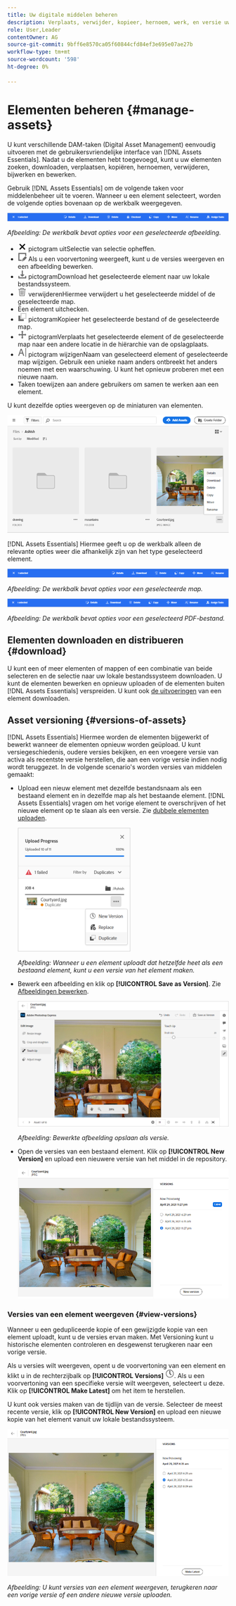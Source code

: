 ```yaml
---
title: Uw digitale middelen beheren
description: Verplaats, verwijder, kopieer, hernoem, werk, en versie uw activa in  [!DNL Assets Essentials] bij.
role: User,Leader
contentOwner: AG
source-git-commit: 9bff6e8570ca05f60844cfd84ef3e695e07ae27b
workflow-type: tm+mt
source-wordcount: '598'
ht-degree: 0%

---
```



# Elementen beheren {#manage-assets}

U kunt verschillende DAM-taken (Digital Asset Management) eenvoudig uitvoeren met de gebruikersvriendelijke interface van [!DNL Assets Essentials]. Nadat u de elementen hebt toegevoegd, kunt u uw elementen zoeken, downloaden, verplaatsen, kopiëren, hernoemen, verwijderen, bijwerken en bewerken.

Gebruik [!DNL Assets Essentials] om de volgende taken voor middelenbeheer uit te voeren. Wanneer u een element selecteert, worden de volgende opties bovenaan op de werkbalk weergegeven.

![Werkbalkopties wanneer u een element selecteert](assets/toolbar-image-selected.png)

*Afbeelding: De werkbalk bevat opties voor een geselecteerde afbeelding.*

* ![Schakel ](assets/do-not-localize/close-icon.png) pictogram uitSelectie van selectie opheffen.
* ![detailspictogramKlik om een voorvertoning van een element weer te geven en de gedetailleerde metagegevens weer te geven. ](assets/do-not-localize/edit-in-icon.png) Als u een voorvertoning weergeeft, kunt u de versies weergeven en een afbeelding bewerken.
* ![download ](assets/do-not-localize/download-icon.png) pictogramDownload het geselecteerde element naar uw lokale bestandssysteem.
* ![pictogram ](assets/do-not-localize/delete-icon.png) verwijderenHiermee verwijdert u het geselecteerde middel of de geselecteerde map.
* Een element uitchecken. <!-- ![checkout icon](assets/do-not-localize/checkout-icon.png) -->
* ![Kopieer ](assets/do-not-localize/copy-icon.png) pictogramKopieer het geselecteerde bestand of de geselecteerde map.
* ![Verplaats ](assets/do-not-localize/move-icon.png) pictogramVerplaats het geselecteerde element of de geselecteerde map naar een andere locatie in de hiërarchie van de opslagplaats.
* ![naam ](assets/do-not-localize/rename-icon.png) pictogram wijzigenNaam van geselecteerd element of geselecteerde map wijzigen. Gebruik een unieke naam anders ontbreekt het anders noemen met een waarschuwing. U kunt het opnieuw proberen met een nieuwe naam.
* Taken toewijzen aan andere gebruikers om samen te werken aan een element. <!-- ![assign task icon](assets/do-not-localize/assign-task-icon.png) -->

U kunt dezelfde opties weergeven op de miniaturen van elementen.

![Opties op elementminiatuur voor het beheren van elementen](assets/options-on-thumbnail.png)

[!DNL Assets Essentials] Hiermee geeft u op de werkbalk alleen de relevante opties weer die afhankelijk zijn van het type geselecteerd element.

![Werkbalkopties wanneer u een element selecteert](assets/toolbar-folder-selected.png)

*Afbeelding: De werkbalk bevat opties voor een geselecteerde map.*

![Werkbalkopties wanneer u een element selecteert](assets/toolbar-pdf-selected.png)

*Afbeelding: De werkbalk bevat opties voor een geselecteerd PDF-bestand.*

## Elementen downloaden en distribueren {#download}

U kunt een of meer elementen of mappen of een combinatie van beide selecteren en de selectie naar uw lokale bestandssysteem downloaden. U kunt de elementen bewerken en opnieuw uploaden of de elementen buiten [!DNL Assets Essentials] verspreiden. U kunt ook [de uitvoeringen](/help/add-delete.md#renditions) van een element downloaden.

## Asset versioning {#versions-of-assets}

<!-- 
TBD: query for engineering: How many versions are maintained. What happens when we reach that limit? Are old versions automatically removed? -->

[!DNL Assets Essentials] Hiermee worden de elementen bijgewerkt of bewerkt wanneer de elementen opnieuw worden geüpload. U kunt versiegeschiedenis, oudere versies bekijken, en een vroegere versie van activa als recentste versie herstellen, die aan een vorige versie indien nodig wordt teruggezet. In de volgende scenario&#39;s worden versies van middelen gemaakt:

* Upload een nieuw element met dezelfde bestandsnaam als een bestaand element en in dezelfde map als het bestaande element. [!DNL Assets Essentials] vragen om het vorige element te overschrijven of het nieuwe element op te slaan als een versie. Zie [dubbele elementen uploaden](/help/add-delete.md#resolve-upload-fails).

   ![Versies maken tijdens uploaden](assets/uploads-manage-duplicates.png)

   *Afbeelding: Wanneer u een element uploadt dat hetzelfde heet als een bestaand element, kunt u een versie van het element maken.*

* Bewerk een afbeelding en klik op **[!UICONTROL Save as Version]**. Zie [Afbeeldingen bewerken](/help/edit-images.md).

   ![Bewerkte afbeelding opslaan als versie](assets/edit-image2.png)

   *Afbeelding: Bewerkte afbeelding opslaan als versie.*

* Open de versies van een bestaand element. Klik op **[!UICONTROL New Version]** en upload een nieuwere versie van het middel in de repository.

   ![Optie voor het uploaden van een nieuwe versie van een element uit de versiegeschiedenis](assets/view-asset-versions2.png)

### Versies van een element weergeven {#view-versions}

Wanneer u een gedupliceerde kopie of een gewijzigde kopie van een element uploadt, kunt u de versies ervan maken. Met Versioning kunt u historische elementen controleren en desgewenst terugkeren naar een vorige versie.

Als u versies wilt weergeven, opent u de voorvertoning van een element en klikt u in de rechterzijbalk op **[!UICONTROL Versions]** ![Versiepictogram](assets/do-not-localize/versions-clock-icon.png). Als u een voorvertoning van een specifieke versie wilt weergeven, selecteert u deze. Klik op **[!UICONTROL Make Latest]** om het item te herstellen.

U kunt ook versies maken van de tijdlijn van de versie. Selecteer de meest recente versie, klik op **[!UICONTROL New Version]** en upload een nieuwe kopie van het element vanuit uw lokale bestandssysteem.

![Versies van een element weergeven](assets/view-asset-versions1.png)

*Afbeelding: U kunt versies van een element weergeven, terugkeren naar een vorige versie of een andere nieuwe versie uploaden.*
